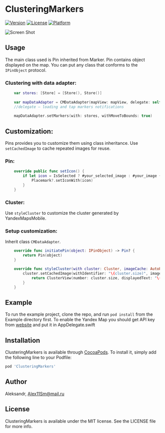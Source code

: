 # ClusteringMarkers

[![Version](https://img.shields.io/cocoapods/v/ClusteringMarkers.svg?style=flat)](https://cocoapods.org/pods/ClusteringMarkers)
[![License](https://img.shields.io/cocoapods/l/ClusteringMarkers.svg?style=flat)](https://cocoapods.org/pods/ClusteringMarkers)
[![Platform](https://img.shields.io/cocoapods/p/ClusteringMarkers.svg?style=flat)](https://cocoapods.org/pods/ClusteringMarkers)

![Screen Shot](https://user-images.githubusercontent.com/26859529/58710738-70c96e80-83d6-11e9-9d1a-bd5becf66cc8.png)

## Usage

The main class used is Pin inherited from Marker. Pin contains object displayed on the map. You can put any class that conforms to the ```IPinObject``` protocol.

### Clustering with data adapter:
```swift
    var stores: [Store] = [Store(), Store()]
        
    var mapDataAdapter = CMDataAdapter(mapView: mapView, delegate: self)
    //delegate — loading and tap markers notifications
        
    mapDataAdapter.setMarkers(with: stores, withMoveToBounds: true)
```
## Customization:

Pins provides you to customize them using class inheritance.
Use ```setCachedImage``` to cache repeated images for reuse.

### Pin:
```swift
    override public func setIcon() {
        if let icon = IsSelected ? #your_selected_image : #your_image {
            Placemark?.setIconWith(icon)
        }
    }
```
### Cluster:
Use ```styleCluster``` to customize the cluster generated by YandexMapsMobile.

### Setup customization:
Inherit class ```CMDataAdapter```.

```swift
    override func initiatePin(object: IPinObject) -> Pin? {
        return Pin(object)
    }

    override func styleCluster(with cluster: Cluster, imageCache: AutoPurgingImageCache?) {
        cluster.setCachedImage(withIdentifier: "\(cluster.size)", imageCache: imageCache) { () -> UIImage? in
            return ClusterView(number: cluster.size, displayedText: "\(cluster.size)").snapshot()
        }
    }
```

## Example

To run the example project, clone the repo, and run `pod install` from the Example directory first.
To enable the Yandex Map you should get API key from [website](https://tech.yandex.ru/maps/mapkit/) and put it in AppDelegate.swift

## Installation

ClusteringMarkers is available through [CocoaPods](https://cocoapods.org). To install
it, simply add the following line to your Podfile:

```ruby
pod 'ClusteringMarkers'
```

## Author

Aleksandr, Alex11Sm@mail.ru

## License

ClusteringMarkers is available under the MIT license. See the LICENSE file for more info.
